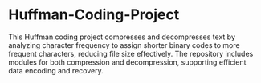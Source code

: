 # Huffman-Coding-Project
This Huffman coding project compresses and decompresses text by analyzing character frequency to assign shorter binary codes to more frequent characters, reducing file size effectively. The repository includes modules for both compression and decompression, supporting efficient data encoding and recovery.
